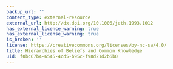 ```yaml
---
backup_url: ''
content_type: external-resource
external_url: http://dx.doi.org/10.1006/jeth.1993.1012
has_external_licence_warning: true
has_external_license_warning: true
is_broken: ''
license: https://creativecommons.org/licenses/by-nc-sa/4.0/
title: Hierarchies of Beliefs and Common Knowledge
uid: f0bc67b4-6545-4cd5-b95c-f98d21d2b6b0
---
```

